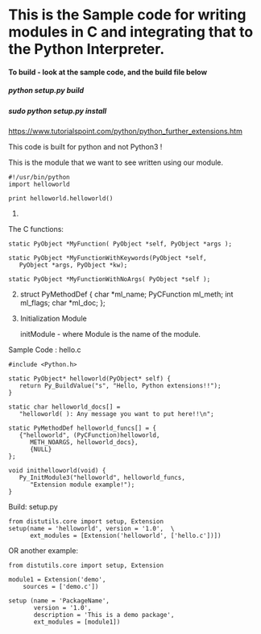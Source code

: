 # This is the Sample code for writing modules in C and integrating that to the Python Interpreter.

#### To build - look at the sample code, and the build file below

##### python setup.py build 
##### sudo python setup.py install 


https://www.tutorialspoint.com/python/python_further_extensions.htm

This code is built for python and not Python3 !

This is the module that we want to see written using our module.


	#!/usr/bin/python
	import helloworld

	print helloworld.helloworld()

1.
The C functions:

	static PyObject *MyFunction( PyObject *self, PyObject *args );

	static PyObject *MyFunctionWithKeywords(PyObject *self,
	   PyObject *args, PyObject *kw);

	static PyObject *MyFunctionWithNoArgs( PyObject *self );

2. 
	struct PyMethodDef {
	   char *ml_name;
	   PyCFunction ml_meth;
	   int ml_flags;
	   char *ml_doc;
	};

3. Initialization Module

	initModule - where Module is the name of the module.
	
	


Sample Code : hello.c

	#include <Python.h>
	
	static PyObject* helloworld(PyObject* self) {
	   return Py_BuildValue("s", "Hello, Python extensions!!");
	}
	
	static char helloworld_docs[] =
	   "helloworld( ): Any message you want to put here!!\n";
	
	static PyMethodDef helloworld_funcs[] = {
	   {"helloworld", (PyCFunction)helloworld, 
	      METH_NOARGS, helloworld_docs},
	      {NULL}
	};
	
	void inithelloworld(void) {
	   Py_InitModule3("helloworld", helloworld_funcs,
	      "Extension module example!");
	}
	
	
Build: setup.py

	from distutils.core import setup, Extension
	setup(name = 'helloworld', version = '1.0',  \
	      ext_modules = [Extension('helloworld', ['hello.c'])])

OR another example:	
	
	from distutils.core import setup, Extension
	
	module1 = Extension('demo',
	    sources = ['demo.c'])
	
	setup (name = 'PackageName',
	       version = '1.0',
	       description = 'This is a demo package',
	       ext_modules = [module1])


	
